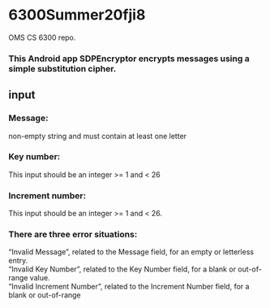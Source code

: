 # 6300Summer20fji8
OMS CS 6300 repo.
### This Android app SDPEncryptor encrypts messages using a simple substitution cipher.
## input
### Message: 
non-empty string and must contain at least one letter
### Key number: 
This input should be an integer >= 1 and < 26
### Increment number: 
This input should be an integer >= 1 and < 26.
### There are three error situations:
“Invalid Message”, related to the Message field, for an empty or letterless entry. \
“Invalid Key Number”, related to the Key Number field, for a blank or out-of-range value. \
“Invalid Increment Number”, related to the Increment Number field, for a blank or out-of-range 
